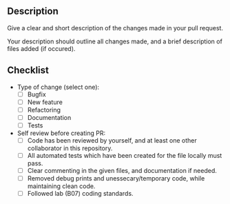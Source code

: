 ## Description

Give a clear and short description of the changes made in your pull request. 

Your description should outline all changes made, and a brief description of files added (if occured). 

## Checklist

- Type of change (select one): 
    - [ ] Bugfix
    - [ ] New feature
    - [ ] Refactoring
    - [ ] Documentation 
    - [ ] Tests 

- Self review before creating PR:
    - [ ] Code has been reviewed by yourself, and at least one other collaborator in this repository.
    - [ ] All automated tests which have been created for the file locally must pass.
    - [ ] Clear commenting in the given files, and documentation if needed.
    - [ ] Removed debug prints and unessecary/temporary code, while maintaining clean code.
    - [ ] Followed lab (B07) coding standards. 